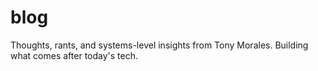 # blog
Thoughts, rants, and systems-level insights from Tony Morales. Building what comes after today's tech.
